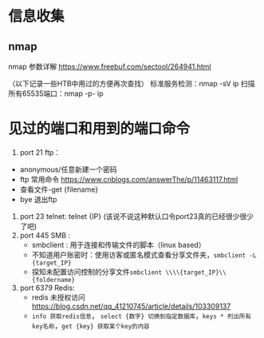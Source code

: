 # 信息收集

## nmap
nmap 参数详解 https://www.freebuf.com/sectool/264941.html

（以下记录一些HTB中用过的方便再次查找）
标准服务检测：nmap -sV ip
扫描所有65535端口：nmap -p- ip


# 见过的端口和用到的端口命令

1. port 21 ftp：
  * anonymous/任意新建一个密码
  * ftp 常用命令 https://www.cnblogs.com/answerThe/p/11463117.html
  * 查看文件-get {filename}
  * bye  退出ftp
1. port 23 telnet: telnet {IP} (该说不说这种默认口令port23真的已经很少很少了吧)
1. port 445 SMB :
	* smbclient : 用于连接和传输文件的脚本（linux based）
	* 不知道用户账密时：使用访客或匿名模式查看分享文件夹，`smbclient -L {target_IP}`
	* 探知未配置访问控制的分享文件`smbclient \\\\{target_IP}\\{foldername}`
1. port 6379 Redis:
	* redis 未授权访问 https://blog.csdn.net/qq_41210745/article/details/103309137 
	* `info 获取redis信息`， `select {数字} 切换到指定数据库`，`keys * 列出所有key名称`，`get {key} 获取某个key的内容`